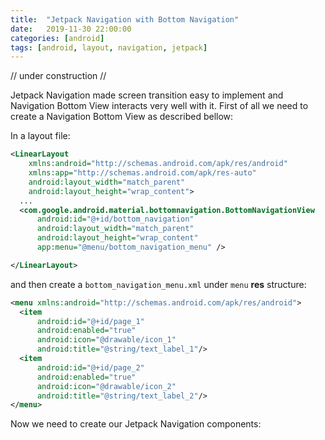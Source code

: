 ```yaml
---
title:  "Jetpack Navigation with Bottom Navigation"
date:   2019-11-30 22:00:00
categories: [android]
tags: [android, layout, navigation, jetpack]
---
```


// under construction // 

Jetpack Navigation made screen transition easy to implement and Navigation Bottom View interacts very well with it. First of all we need to create a Navigation Bottom View as described bellow:

In a layout file:

```xml
<LinearLayout
    xmlns:android="http://schemas.android.com/apk/res/android"
    xmlns:app="http://schemas.android.com/apk/res-auto"
    android:layout_width="match_parent"
    android:layout_height="wrap_content">
  ...
  <com.google.android.material.bottomnavigation.BottomNavigationView
      android:id="@+id/bottom_navigation"
      android:layout_width="match_parent"
      android:layout_height="wrap_content"
      app:menu="@menu/bottom_navigation_menu" />

</LinearLayout>
```

and then create a `bottom_navigation_menu.xml` under `menu` **res** structure:

```xml
<menu xmlns:android="http://schemas.android.com/apk/res/android">
  <item
      android:id="@+id/page_1"
      android:enabled="true"
      android:icon="@drawable/icon_1"
      android:title="@string/text_label_1"/>
  <item
      android:id="@+id/page_2"
      android:enabled="true"
      android:icon="@drawable/icon_2"
      android:title="@string/text_label_2"/>
</menu>
```

Now we need to create our Jetpack Navigation components:
